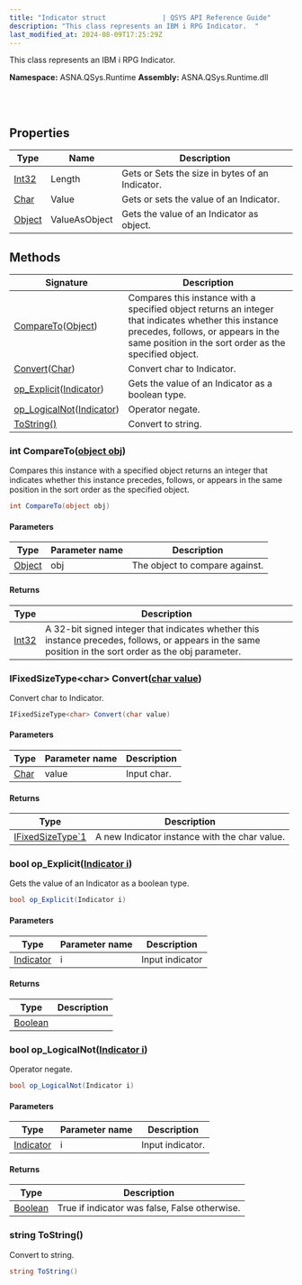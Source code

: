 ```yaml
---
title: "Indicator struct              | QSYS API Reference Guide"
description: "This class represents an IBM i RPG Indicator.  "
last_modified_at: 2024-08-09T17:25:29Z
---
```


This class represents an IBM i RPG Indicator. 

**Namespace:** ASNA.QSys.Runtime
**Assembly:** ASNA.QSys.Runtime.dll

<br>
<br>

## Properties

| Type | Name | Description
| --- | --- | --- 
| [Int32](https://learn.microsoft.com/en-us/dotnet/csharp/language-reference/builtin-types/integral-numeric-types) | Length | Gets or Sets the size in bytes of an Indicator.  |
| [Char](https://learn.microsoft.com/en-us/dotnet/csharp/language-reference/builtin-types/char) | Value | Gets or sets the value of an Indicator. |
| [Object](https://docs.microsoft.com/en-us/dotnet/api/system.object) | ValueAsObject | Gets the value of an Indicator as object. |

## Methods

| Signature | Description |
| --- | --- |
| [CompareTo](#int-comparetoobject-obj)([Object](https://docs.microsoft.com/en-us/dotnet/api/system.object)) | Compares this instance with a specified object returns an integer that indicates whether this instance precedes, follows, or appears in the same position in the sort order as the specified object.
| [Convert](#ifixedsizetype-char-convertchar-value)([Char](https://docs.microsoft.com/en-us/dotnet/api/system.char)) | Convert char to Indicator.
| [op_Explicit](#bool-op-explicitindicator-i)([Indicator](/reference/runtime/qsys-runtime/indicator.html)) | Gets the value of an Indicator as a boolean type.
| [op_LogicalNot](#bool-op-logicalnotindicator-i)([Indicator](/reference/runtime/qsys-runtime/indicator.html)) | Operator negate.
| [ToString()](#string-tostring) | Convert to string.

### int CompareTo([object obj](https://docs.microsoft.com/en-us/dotnet/api/system.object))

Compares this instance with a specified object returns an integer that indicates whether this instance precedes, follows, or appears in the same position in the sort order as the specified object.

```cs
int CompareTo(object obj)
```

#### Parameters

| Type | Parameter name | Description
| --- | --- | ---
| [Object](https://docs.microsoft.com/en-us/dotnet/api/system.object) | obj | The object to compare against.

#### Returns

| Type | Description
| --- | ---
| [Int32](https://docs.microsoft.com/en-us/dotnet/api/system.int32) | A 32-bit signed integer that indicates whether this instance precedes, follows, or appears in the same position in the sort order as the obj parameter.

### IFixedSizeType\<char\> Convert([char value](https://learn.microsoft.com/en-us/dotnet/csharp/language-reference/builtin-types/char))

Convert char to Indicator.

```cs
IFixedSizeType<char> Convert(char value)
```

#### Parameters

| Type | Parameter name | Description
| --- | --- | ---
| [Char](https://docs.microsoft.com/en-us/dotnet/api/system.char) | value | Input char.

#### Returns

| Type | Description
| --- | ---
| [IFixedSizeType`1](/reference/runtime/qsys-runtime/i-fixed-size-type-1.html) | A new Indicator instance with the char value.

### bool op_Explicit([Indicator i](/reference/runtime/qsys-runtime/indicator.html))

Gets the value of an Indicator as a boolean type.

```cs
bool op_Explicit(Indicator i)
```

#### Parameters

| Type | Parameter name | Description
| --- | --- | ---
| [Indicator](/reference/runtime/qsys-runtime/indicator.html) | i | Input indicator

#### Returns

| Type | Description
| --- | ---
| [Boolean](https://docs.microsoft.com/en-us/dotnet/api/system.boolean) | 

### bool op_LogicalNot([Indicator i](/reference/runtime/qsys-runtime/indicator.html))

Operator negate.

```cs
bool op_LogicalNot(Indicator i)
```

#### Parameters

| Type | Parameter name | Description
| --- | --- | ---
| [Indicator](/reference/runtime/qsys-runtime/indicator.html) | i | Input indicator.

#### Returns

| Type | Description
| --- | ---
| [Boolean](https://docs.microsoft.com/en-us/dotnet/api/system.boolean) | True if indicator was false, False otherwise.

### string ToString()

Convert to string.

```cs
string ToString()
```
